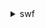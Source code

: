 <details><summary>swf</summary><blockquote>

- **<details><summary>count-closed-workflow-executions</summary><blockquote>**

  * --domain
  * --start-time-filter
  * --close-time-filter
  * --execution-filter
  * --type-filter
  * --tag-filter
  * --close-status-filter
  * --cli-input-json
  * --cli-input-yaml
  * --generate-cli-skeleton


- **<details><summary>count-open-workflow-executions</summary><blockquote>**

  * --domain
  * --start-time-filter
  * --type-filter
  * --tag-filter
  * --execution-filter
  * --cli-input-json
  * --cli-input-yaml
  * --generate-cli-skeleton


- **<details><summary>count-pending-activity-tasks</summary><blockquote>**

  * --domain
  * --task-list
  * --cli-input-json
  * --cli-input-yaml
  * --generate-cli-skeleton


- **<details><summary>count-pending-decision-tasks</summary><blockquote>**

  * --domain
  * --task-list
  * --cli-input-json
  * --cli-input-yaml
  * --generate-cli-skeleton


- **<details><summary>deprecate-activity-type</summary><blockquote>**

  * --domain
  * --activity-type
  * --cli-input-json
  * --cli-input-yaml
  * --generate-cli-skeleton


- **<details><summary>deprecate-domain</summary><blockquote>**

  * --name
  * --cli-input-json
  * --cli-input-yaml
  * --generate-cli-skeleton


- **<details><summary>deprecate-workflow-type</summary><blockquote>**

  * --domain
  * --workflow-type
  * --cli-input-json
  * --cli-input-yaml
  * --generate-cli-skeleton


- **<details><summary>describe-activity-type</summary><blockquote>**

  * --domain
  * --activity-type
  * --cli-input-json
  * --cli-input-yaml
  * --generate-cli-skeleton


- **<details><summary>describe-domain</summary><blockquote>**

  * --name
  * --cli-input-json
  * --cli-input-yaml
  * --generate-cli-skeleton


- **<details><summary>describe-workflow-execution</summary><blockquote>**

  * --domain
  * --execution
  * --cli-input-json
  * --cli-input-yaml
  * --generate-cli-skeleton


- **<details><summary>describe-workflow-type</summary><blockquote>**

  * --domain
  * --workflow-type
  * --cli-input-json
  * --cli-input-yaml
  * --generate-cli-skeleton


- **<details><summary>get-workflow-execution-history</summary><blockquote>**

  * --domain
  * --execution
  * --reverse-order
  * --no-reverse-order
  * --cli-input-json
  * --cli-input-yaml
  * --starting-token
  * --page-size
  * --max-items
  * --generate-cli-skeleton


- **<details><summary>help</summary><blockquote>**

  * 


- **<details><summary>list-activity-types</summary><blockquote>**

  * --domain
  * --name
  * --registration-status
  * --reverse-order
  * --no-reverse-order
  * --cli-input-json
  * --cli-input-yaml
  * --starting-token
  * --page-size
  * --max-items
  * --generate-cli-skeleton


- **<details><summary>list-closed-workflow-executions</summary><blockquote>**

  * --domain
  * --start-time-filter
  * --close-time-filter
  * --execution-filter
  * --close-status-filter
  * --type-filter
  * --tag-filter
  * --reverse-order
  * --no-reverse-order
  * --cli-input-json
  * --cli-input-yaml
  * --starting-token
  * --page-size
  * --max-items
  * --generate-cli-skeleton


- **<details><summary>list-domains</summary><blockquote>**

  * --registration-status
  * --reverse-order
  * --no-reverse-order
  * --cli-input-json
  * --cli-input-yaml
  * --starting-token
  * --page-size
  * --max-items
  * --generate-cli-skeleton


- **<details><summary>list-open-workflow-executions</summary><blockquote>**

  * --domain
  * --start-time-filter
  * --type-filter
  * --tag-filter
  * --reverse-order
  * --no-reverse-order
  * --execution-filter
  * --cli-input-json
  * --cli-input-yaml
  * --starting-token
  * --page-size
  * --max-items
  * --generate-cli-skeleton


- **<details><summary>list-tags-for-resource</summary><blockquote>**

  * --resource-arn
  * --cli-input-json
  * --cli-input-yaml
  * --generate-cli-skeleton


- **<details><summary>list-workflow-types</summary><blockquote>**

  * --domain
  * --name
  * --registration-status
  * --reverse-order
  * --no-reverse-order
  * --cli-input-json
  * --cli-input-yaml
  * --starting-token
  * --page-size
  * --max-items
  * --generate-cli-skeleton


- **<details><summary>poll-for-activity-task</summary><blockquote>**

  * --domain
  * --task-list
  * --identity
  * --cli-input-json
  * --cli-input-yaml
  * --generate-cli-skeleton


- **<details><summary>poll-for-decision-task</summary><blockquote>**

  * --domain
  * --task-list
  * --identity
  * --reverse-order
  * --no-reverse-order
  * --cli-input-json
  * --cli-input-yaml
  * --starting-token
  * --page-size
  * --max-items
  * --generate-cli-skeleton


- **<details><summary>record-activity-task-heartbeat</summary><blockquote>**

  * --task-token
  * --details
  * --cli-input-json
  * --cli-input-yaml
  * --generate-cli-skeleton


- **<details><summary>register-activity-type</summary><blockquote>**

  * --domain
  * --name
  * --description
  * --default-task-start-to-close-timeout
  * --default-task-heartbeat-timeout
  * --default-task-list
  * --default-task-priority
  * --default-task-schedule-to-start-timeout
  * --default-task-schedule-to-close-timeout
  * --activity-version
  * --cli-input-json
  * --cli-input-yaml
  * --generate-cli-skeleton


- **<details><summary>register-domain</summary><blockquote>**

  * --name
  * --description
  * --workflow-execution-retention-period-in-days
  * --tags
  * --cli-input-json
  * --cli-input-yaml
  * --generate-cli-skeleton


- **<details><summary>register-workflow-type</summary><blockquote>**

  * --domain
  * --name
  * --description
  * --default-task-start-to-close-timeout
  * --default-execution-start-to-close-timeout
  * --default-task-list
  * --default-task-priority
  * --default-child-policy
  * --default-lambda-role
  * --workflow-version
  * --cli-input-json
  * --cli-input-yaml
  * --generate-cli-skeleton


- **<details><summary>request-cancel-workflow-execution</summary><blockquote>**

  * --domain
  * --workflow-id
  * --run-id
  * --cli-input-json
  * --cli-input-yaml
  * --generate-cli-skeleton


- **<details><summary>respond-activity-task-canceled</summary><blockquote>**

  * --task-token
  * --details
  * --cli-input-json
  * --cli-input-yaml
  * --generate-cli-skeleton


- **<details><summary>respond-activity-task-completed</summary><blockquote>**

  * --task-token
  * --result
  * --cli-input-json
  * --cli-input-yaml
  * --generate-cli-skeleton


- **<details><summary>respond-activity-task-failed</summary><blockquote>**

  * --task-token
  * --reason
  * --details
  * --cli-input-json
  * --cli-input-yaml
  * --generate-cli-skeleton


- **<details><summary>respond-decision-task-completed</summary><blockquote>**

  * --task-token
  * --decisions
  * --execution-context
  * --cli-input-json
  * --cli-input-yaml
  * --generate-cli-skeleton


- **<details><summary>signal-workflow-execution</summary><blockquote>**

  * --domain
  * --workflow-id
  * --run-id
  * --signal-name
  * --input
  * --cli-input-json
  * --cli-input-yaml
  * --generate-cli-skeleton


- **<details><summary>start-workflow-execution</summary><blockquote>**

  * --domain
  * --workflow-id
  * --workflow-type
  * --task-list
  * --task-priority
  * --input
  * --execution-start-to-close-timeout
  * --tag-list
  * --task-start-to-close-timeout
  * --child-policy
  * --lambda-role
  * --cli-input-json
  * --cli-input-yaml
  * --generate-cli-skeleton


- **<details><summary>tag-resource</summary><blockquote>**

  * --resource-arn
  * --tags
  * --cli-input-json
  * --cli-input-yaml
  * --generate-cli-skeleton


- **<details><summary>terminate-workflow-execution</summary><blockquote>**

  * --domain
  * --workflow-id
  * --run-id
  * --reason
  * --details
  * --child-policy
  * --cli-input-json
  * --cli-input-yaml
  * --generate-cli-skeleton


- **<details><summary>undeprecate-activity-type</summary><blockquote>**

  * --domain
  * --activity-type
  * --cli-input-json
  * --cli-input-yaml
  * --generate-cli-skeleton


- **<details><summary>undeprecate-domain</summary><blockquote>**

  * --name
  * --cli-input-json
  * --cli-input-yaml
  * --generate-cli-skeleton


- **<details><summary>undeprecate-workflow-type</summary><blockquote>**

  * --domain
  * --workflow-type
  * --cli-input-json
  * --cli-input-yaml
  * --generate-cli-skeleton


- **<details><summary>untag-resource</summary><blockquote>**

  * --resource-arn
  * --tag-keys
  * --cli-input-json
  * --cli-input-yaml
  * --generate-cli-skeleton


</blockquote></details>
</blockquote></details>
</blockquote></details>
</blockquote></details>
</blockquote></details>
</blockquote></details>
</blockquote></details>
</blockquote></details>
</blockquote></details>
</blockquote></details>
</blockquote></details>
</blockquote></details>
</blockquote></details>
</blockquote></details>
</blockquote></details>
</blockquote></details>
</blockquote></details>
</blockquote></details>
</blockquote></details>
</blockquote></details>
</blockquote></details>
</blockquote></details>
</blockquote></details>
</blockquote></details>
</blockquote></details>
</blockquote></details>
</blockquote></details>
</blockquote></details>
</blockquote></details>
</blockquote></details>
</blockquote></details>
</blockquote></details>
</blockquote></details>
</blockquote></details>
</blockquote></details>
</blockquote></details>
</blockquote></details>
</blockquote></details>
</blockquote></details>
